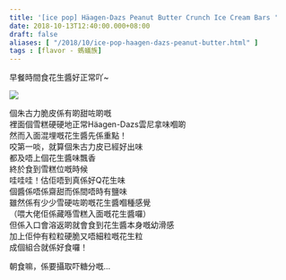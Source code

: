 ```yaml
---
title: '[ice pop] Häagen-Dazs Peanut Butter Crunch Ice Cream Bars '
date: 2018-10-13T12:40:00.000+08:00
draft: false
aliases: [ "/2018/10/ice-pop-haagen-dazs-peanut-butter.html" ]
tags : [flavor - 螞蟻族]
---
```


早餐時間食花生醬好正常吖~  

![](/images/haagendazspeanutbutter.jpg)

個朱古力脆皮係有啲甜咗啲嘅  
裡面個雪糕硬硬地正常Häagen-Dazs雲尼拿味嗰啲  
然而入面混埋嘅花生醬先係重點！  
咬第一啖，就算個朱古力皮已經好出味  
都及唔上個花生醬味飄香  
終於食到雪糕位嘅時候  
哇哇哇！估佢唔到真係好Q花生味  
個醬係唔係齋甜而係間唔時有鹽味  
雖然係有少少雪硬咗啲嘅花生醬嗰種感覺  
（喂大佬佢係藏喺雪糕入面嘅花生醬囉）  
但係入口會溶返啲就會食到花生醬本身嘅幼滑感  
加上佢仲有粒粒硬脆又唔細粒嘅花生粒  
成個組合就係好食囉！  
  
朝食嘛，係要攝取吓糖分嘅…